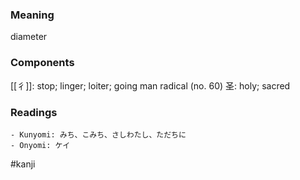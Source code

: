 ### Meaning

diameter

### Components

[[彳]]: stop; linger; loiter; going man radical (no. 60) 圣: holy; sacred

### Readings

```
- Kunyomi: みち、こみち、さしわたし、ただちに
- Onyomi: ケイ
```

#kanji